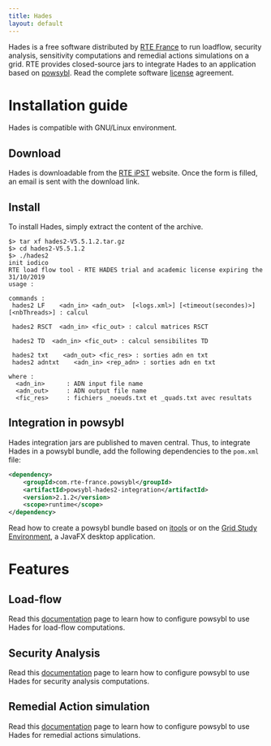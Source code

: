 ```yaml
---
title: Hades
layout: default
---
```


Hades is a free software distributed by [RTE France](https://www.rte-france.com) to run loadflow, security analysis,
sensitivity computations and remedial actions simulations on a grid. RTE provides closed-source jars to integrate Hades
to an application based on [powsybl](http://www.powsybl.com). Read the complete software [license](license.md) agreement.

# Installation guide
Hades is compatible with GNU/Linux environment.

## Download
Hades is downloadable from the [RTE iPST](http://www.rte.itesla-pst.org/) website. Once the form is filled, an email is
sent with the download link.

## Install
To install Hades, simply extract the content of the archive.
```shell
$> tar xf hades2-V5.5.1.2.tar.gz
$> cd hades2-V5.5.1.2
$> ./hades2
init iodico
RTE load flow tool - RTE HADES trial and academic license expiring the 31/10/2019
usage : 

commands :
 hades2 LF    <adn_in> <adn_out>  [<logs.xml>] [<timeout(secondes)>] [<nbThreads>] : calcul 

 hades2 RSCT  <adn_in> <fic_out> : calcul matrices RSCT

 hades2 TD  <adn_in> <fic_out> : calcul sensibilites TD

 hades2 txt    <adn_out> <fic_res> : sorties adn en txt
 hades2 adntxt    <adn_in> <rep_adn> : sorties adn en txt

where :
  <adn_in>      : ADN input file name
  <adn_out>     : ADN output file name
  <fic_res>     : fichiers _noeuds.txt et _quads.txt avec resultats

```

## Integration in powsybl
Hades integration jars are published to maven central. Thus, to integrate Hades in a powsybl bundle, add the following
dependencies to the `pom.xml` file:
```xml
<dependency>
    <groupId>com.rte-france.powsybl</groupId>
    <artifactId>powsybl-hades2-integration</artifactId>
    <version>2.1.2</version>
    <scope>runtime</scope>
</dependency>
```

Read how to create a powsybl bundle based on [itools](http://powsybl.github.io/docs/installation/itools-packager.html)
or on the [Grid Study Environment](http://powsybl.github.io/docs/installation/javafx-packager.html), a JavaFX desktop
application.

# Features

## Load-flow
Read this [documentation](features/loadflow.md) page to learn how to configure powsybl to use Hades for load-flow computations.

## Security Analysis
Read this [documentation](features/security-analysis.md) page to learn how to configure powsybl to use Hades for security analysis
computations.

## Remedial Action simulation
Read this [documentation](features/action-simulator.md) page to learn how to configure powsybl to use Hades for remedial
actions simulations.
